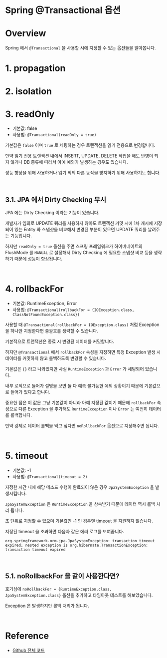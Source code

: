 # Spring @Transactional 옵션

# Overview

Spring 에서 `@Transactional` 을 사용할 시에 지정할 수 있는 옵션들을 알아봅니다.

# 1. propagation



# 2. isolation

# 3. readOnly

- 기본값: false
- 사용법: `@Transactional(readOnly = true)`

기본값은 `false` 이며 `true` 로 세팅하는 경우 트랜잭션을 읽기 전용으로 변경합니다.

만약 읽기 전용 트랜잭션 내에서 INSERT, UPDATE, DELETE 작업을 해도 반영이 되지 않거나 DB 종류에 따라서 아예 예외가 발생하는 경우도 있습니다.

성능 향상을 위해 사용하거나 읽기 외의 다른 동작을 방지하기 위해 사용하기도 합니다.

<br>

## 3.1. JPA 에서 Dirty Checking 무시

JPA 에는 Dirty Checking 이라는 기능이 있습니다.

개발자가 임의로 UPDATE 쿼리를 사용하지 않아도 트랜잭션 커밋 시에 1차 캐시에 저장되어 있는 Entity 와 스냅샷을 비교해서 변경된 부분이 있으면 UPDATE 쿼리를 날려주는 기능입니다.

하지만 `readOnly = true` 옵션을 주면 스프링 프레임워크가 하이버네이트의 FlushMode 를 `MANUAL` 로 설정해서 Dirty Checking 에 필요한 스냅샷 비교 등을 생략하기 때문에 성능이 향상됩니다.

<br>

# 4. rollbackFor

- 기본값: RuntimeException, Error
- 사용법: `@Transactional(rollbackFor = {IOException.class, ClassNotFoundException.class})`

사용할 때 `@Transactional(rollbackFor = IOException.class)` 처럼 Exception 을 하나만 지정한다면 중괄호를 생략할 수 있습니다.

기본적으로 트랜잭션은 종료 시 변경된 데이터를 커밋합니다.

하지만 `@Transactional` 에서 `rollbackFor` 속성을 지정하면 특정 Exception 발생 시 데이터를 커밋하지 않고 롤백하도록 변경할 수 있습니다.

기본값은 `{}` 라고 나와있지만 사실 `RuntimeException` 과 `Error` 가 세팅되어 있습니다.

내부 로직으로 들어가 설명을 보면 둘 다 예측 불가능한 예외 상황이기 때문에 기본값으로 들어가 있다고 합니다.

중요한 점은 이 값은 그냥 기본값이 아니라 아예 지정된 값이기 때문에 `rollbackFor` 속성으로 다른 Exception 을 추가해도 `RuntimeException` 이나 `Error` 는 여전히 데이터를 롤백합니다.

만약 강제로 데이터 롤백을 막고 싶다면 `noRollbackFor` 옵션으로 지정해주면 됩니다.

<br>

# 5. timeout

- 기본값: -1
- 사용법: `@Transactional(timeout = 2)`

지정한 시간 내에 해당 메소드 수행이 완료되이 않은 경우 `JpaSystemException` 을 발생시킵니다.

`JpaSystemException` 은 `RuntimeException` 을 상속받기 때문에 데이터 역시 롤백 처리 됩니다.

초 단위로 지정할 수 있으며 기본값인 -1 인 경우엔 timeout 을 지원하지 않습니다.

지정된 timeout 을 초과하면 다음과 같은 에러 로그를 보여줍니다.

```
org.springframework.orm.jpa.JpaSystemException: transaction timeout expired; nested exception is org.hibernate.TransactionException: transaction timeout expired
```

<br>

## 5.1. noRollbackFor 을 같이 사용한다면?

호기심에 `noRollbackFor = {RuntimeException.class, JpaSystemException.class}` 옵션을 추가하고 타임아웃 테스트를 해보았습니다.

Exception 은 발생하지만 롤백 처리가 됩니다.

<br>

# Reference

- [Github 전체 코드](https://github.com/ParkJiwoon/practice-codes/tree/master/spring-transactional/src/test/java/com/practice/transactional)